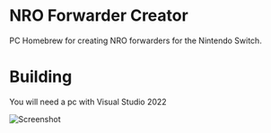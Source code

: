 # NRO Forwarder Creator
PC Homebrew for creating NRO forwarders for the Nintendo Switch.

# Building
You will need a pc with Visual Studio 2022

![Screenshot](https://i.imgur.com/AhfXb5q.png)
